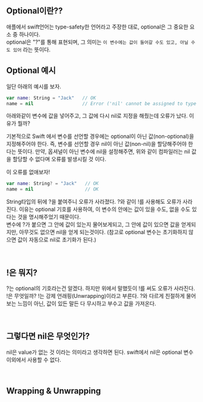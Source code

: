 ## Optional이란??

애플에서 swift언어는 type-safety한 언어라고 주장한 대로, optional은 그 중요한 요소 중 하나이다.<br>
optional은 "?"를 통해 표현되며, 그 의미는 `이 변수에는 값이 들어갈 수도 있고, 아닐 수도 있어` 라는 뜻이다.


## Optional 예시

일단 아래의 예시를 보자.
```swift
var name: String = "Jack"   // OK
name = nil                  // Error ('nil' cannot be assigned to type 'String')
```

아래와같이 변수에 값을 넣어주고, 그 값에 다시 nil로 지정을 해줬는데 오류가 났다. 이유가 뭘까?

기본적으로 Swift 에서 변수를 선언할 경우에는 optional이 아닌 값(non-optional)을 지정해주어야 한다.
즉, 변수를 선언할 경우 nil이 아닌 값(non-nil)을 할당해주어야 한다는 뜻이다.
만약, 옵셔널이 아닌 변수에 nil을 설정해주면, 위와 같이 컴파일러는 nil 값을 할당할 수 없다며 오류를 발생시킬 것 이다.

이 오류를 없애보자!
```swift
var name: String? = "Jack"   // OK
name = nil                   // OK
```

String타입의 뒤에 ?을 붙여주니 오류가 사라졌다. ?와 같이 !를 사용해도 오류가 사라진다.
이유는 optional 기호를 사용하여, 이 변수의 안에는 값이 있을 수도, 없을 수도 있다는 것을 명시해주었기 때문이다.<br>
변수에 ?가 붙으면 그 안에 값이 있는지 물어보게되고, 그 안에 값이 있으면 값을 얻게되지만, 아무것도 없으면 nil을 얻게 되는것이다.
(참고로 optional 변수는 초기화하지 않으면 값이 자동으로 nil로 초기화가 된다.)

<br>

## !은 뭐지?

?는 optional의 기호라는건 알겠다. 하지만 위에서 말했듯이 !를 써도 오류가 사라진다. !은 무엇일까?
!는 강제 언래핑(Unwrapping)이라고 부른다. ?와 다르게 친절하게 물어보는 느낌이 아닌, 값이 있든 말든 다 무시하고 부수고 값을 가져온다.

<br>


## 그렇다면 nil은 무엇인가?

nil은 value가 없는 것 이라는 의미라고 생각하면 된다.
swift에서 nil은 optional 변수 이외에서 사용할 수 없다.


<br>

## Wrapping & Unwrapping
